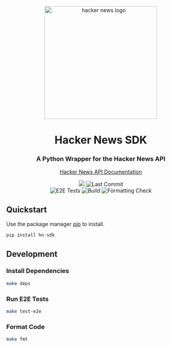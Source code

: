<div align="center">
    <img src="https://raw.githubusercontent.com/joeyagreco/hacker-news/main/img/hacker_news.png" alt="hacker news logo" width="300"/>
<h1>Hacker News SDK</h1>
<h3>A Python Wrapper for the Hacker News API</h3>

[Hacker News API Documentation](https://github.com/HackerNews/API/blob/master/README.md)


<a target="_blank" href="https://www.python.org/downloads/" title="Python version"><img src="https://img.shields.io/badge/python-%3E=_3.10-teal.svg"></a>
![Last Commit](https://img.shields.io/github/last-commit/joeyagreco/hacker-news)
<br>
![E2E Tests](https://github.com/joeyagreco/hacker-news/actions/workflows/e2e-tests.yml/badge.svg)
![Build](https://github.com/joeyagreco/hacker-news/actions/workflows/build.yml/badge.svg)
![Formatting Check](https://github.com/joeyagreco/hacker-news/actions/workflows/formatting-check.yml/badge.svg)
</div>

## Quickstart

Use the package manager [pip](https://pip.pypa.io/en/stable/) to install.

```bash
pip install hn-sdk
```

## Development

### Install Dependencies
```sh
make deps
```

### Run E2E Tests
```sh
make test-e2e
```

### Format Code
```sh
make fmt
```